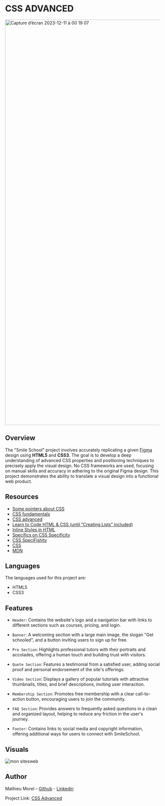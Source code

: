 # CSS ADVANCED

<img width="1317" alt="Capture d’écran 2023-12-11 à 00 19 07" src="https://github.com/MathieuMorel62/holbertonschool-web-development/assets/113856302/68650f2c-2ae5-4ff0-9734-55a68ae00ae4">

## Overview

The "Smile School" project involves accurately replicating a given [Figma](https://www.figma.com/file/XrEAsu1vQj5fhVaNG38d2W/Homepage?node-id=0%3A1&mode=dev) design using **HTML5** and **CSS3**. The goal is to develop a deep understanding of advanced CSS properties and positioning techniques to precisely apply the visual design. No CSS frameworks are used, focusing on manual skills and accuracy in adhering to the original Figma design. This project demonstrates the ability to translate a visual design into a functional web product.

## Resources

- [Some pointers about CSS](https://intranet.hbtn.io/concepts/840)
- [CSS fundamentals](https://intranet.hbtn.io/concepts/841)
- [CSS advanced](https://intranet.hbtn.io/concepts/847)
- [Learn to Code HTML & CSS (until “Creating Lists” included)](https://learn.shayhowe.com/html-css/)
- [Inline Styles in HTML](https://www.codecademy.com/article/html-inline-styles)
- [Specifics on CSS Specificity](https://css-tricks.com/specifics-on-css-specificity/)
- [CSS SpeciFishity](http://www.standardista.com/cgi-sys/suspendedpage.cgi)
- [CSS](https://developer.mozilla.org/en-US/docs/Learn/CSS)
- [MDN](https://developer.mozilla.org/en-US/)

## Languages

The languages used for this project are:

- HTML5
- CSS3

## Features

- `Header`: Contains the website's logo and a navigation bar with links to different sections such as courses, pricing, and login.

- `Banner`: A welcoming section with a large main image, the slogan "Get schooled", and a button inviting users to sign up for free.

- `Pro Section`: Highlights professional tutors with their portraits and accolades, offering a human touch and building trust with visitors.

- `Quote Section`: Features a testimonial from a satisfied user, adding social proof and personal endorsement of the site's offerings.

- `Video Section`: Displays a gallery of popular tutorials with attractive thumbnails, titles, and brief descriptions, inviting user interaction.

- `Membership Section`: Promotes free membership with a clear call-to-action button, encouraging users to join the community.

- `FAQ Section`: Provides answers to frequently asked questions in a clean and organized layout, helping to reduce any friction in the user's journey.

- `Footer`: Contains links to social media and copyright information, offering additional ways for users to connect with SmileSchool.

## Visuals

![mon sitesweb](https://github.com/MathieuMorel62/holbertonschool-web-development/assets/113856302/cc20dfc9-8449-4f75-8db1-9e07f7777f29)

## Author

Mathieu Morel – [Github](https://github.com/MathieuMorel62) - [Linkedin](https://www.linkedin.com/in/mathieu-morel-9ab457261/)

Project Link: [CSS Advanced](https://github.com/MathieuMorel62/holbertonschool-web-development/tree/main/css_advanced)
